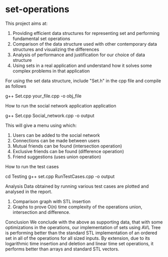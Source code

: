 # set-operations


This project aims at:
1. Providing efficient data structures for representing set and performing fundamental set operations
2. Comparison of the data structure used with other contemporary data structures and visualizing the differences
3. Analysis of performance and justification for our choice of data structure
4. Using sets in a real application and understand how it solves some complex problems in that application

For using the set data structure, include "Set.h" in the cpp file and compile as follows

g++ Set.cpp your_file.cpp -o obj_file


How to run the social network application application

g++ Set.cpp Social_network.cpp -o output


This will give a menu using which:
1. Users can be added to the social network
2. Connections can be made between users
3. Mutual friends can be found (intersection operation)
4. Exclusive friends can be found (difference operation)
5. Friend suggestions (uses union operation)

How to run the test cases

cd Testing
g++ set.cpp RunTestCases.cpp -o output


Analysis
Data obtained by running various test cases are plotted and analysed in the report.
1. Comparison graph with STL insertion
2. Graphs to prove O(n) time complexity of the operations union, intersection and difference.


Conclusion
We conclude with the above as supporting data, that with some optimizations in the operations, our implementation of sets using AVL Tree is performing better than the standard STL implementation of an ordered set in all of the operations for all sized inputs. By extension, due to its logarithmic time insertion and deletion and linear time set operations, it performs better than arrays and standard STL vectors.


